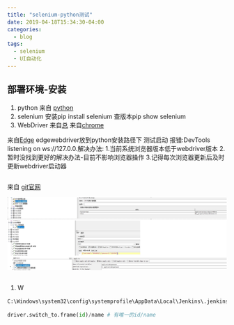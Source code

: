```yaml
---
title: "selenium-python测试"
date: 2019-04-18T15:34:30-04:00
categories:
  - blog
tags:
  - selenium
  - UI自动化
---
```

## 部署环境-安装
1. python
来自 [python](https://www.python.org/)
2. selenium
安装pip install selenium
查版本pip show selenium
3. WebDriver
来自[总](https://pypi.org/project/selenium/)
来自[chrome](https://chromedriver.chromium.org/downloads)

来自[Edge](https://developer.microsoft.com/en-us/microsoft-edge/tools/webdriver/)
edgewebdriver放到python安装路径下
测试启动
报错:DevTools listening on ws://127.0.0.解决办法:
1.当前系统浏览器版本低于webdriver版本
2.暂时没找到更好的解决办法-目前不影响浏览器操作
3.记得每次浏览器更新后及时更新webdriver启动器  



```bash

```
来自 [git官网](https://git-scm.com/book/zh/v2/Git-%E5%88%86%E6%94%AF-%E5%8F%98%E5%9F%BA)

![jpg](/assets/images/jmeter用户登录.jpg)

## 
### 
1. W
```txt
C:\Windows\system32\config\systemprofile\AppData\Local\Jenkins\.jenkins\secrets\initialAdminPassword
```
```python
driver.switch_to.frame(id)/name # 有唯一的id/name
```





